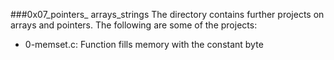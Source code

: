###0x07_pointers_ arrays_strings
The directory contains further projects on arrays and pointers. The following are some of the projects:
* 0-memset.c: Function fills memory with the constant byte

